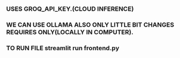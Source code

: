 ### USES GROQ_API_KEY.(CLOUD INFERENCE)
### WE CAN USE OLLAMA ALSO ONLY LITTLE BIT CHANGES REQUIRES ONLY(LOCALLY IN COMPUTER).
### TO RUN FILE streamlit run frontend.py
